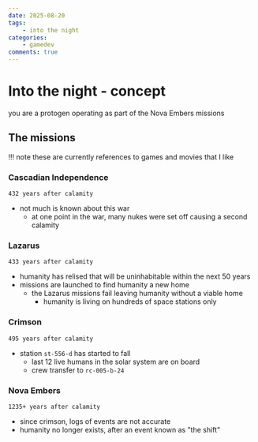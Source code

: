 ```yaml
---
date: 2025-08-20
tags:
    - into the night 
categories:
    - gamedev
comments: true
---
```

# Into the night - concept
<!-- more -->
you are a protogen operating as part of the Nova Embers missions

## The missions
!!! note
    these are currently references to games and movies that I like

### Cascadian Independence
` 432 years after calamity `

- not much is known about this war
    - at one point in the war, many nukes were set off causing a second calamity

### Lazarus
` 433 years after calamity `

- humanity has relised that will be uninhabitable within the next 50 years
- missions are launched to find humanity a new home 
    - the Lazarus missions fail leaving humanity without a viable home
        - humanity is living on hundreds of space stations only

### Crimson
` 495 years after calamity `

- station `st-556-d` has  started to fall
    - last 12 live humans in the solar system are on board
    - crew transfer to `rc-005-b-24`

### Nova Embers
` 1235+ years after calamity `

- since crimson, logs of events are not accurate 
- humanity no longer exists, after an event known as "the shift"
